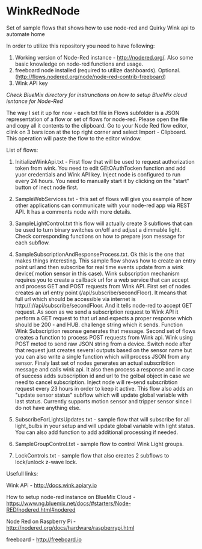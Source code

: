 # WinkRedNode
Set of sample flows that shows how to use node-red and Quirky Wink api to automate home

In order to utilize this repository you need to have following:

 1. Working version of Node-Red instance - http://nodered.org/. Also some basic knowledge on node-red functions and usage.
 2. freeboard node installed (required to utilize dashboards). Optional. (http://flows.nodered.org/node/node-red-contrib-freeboard)
 3. Wink API key
 
<i>Check BlueMix directory for instrunctions on how to setup BlueMix cloud isntance for Node-Red</i>

The way I set it up for now - each txt file in Flows subfolder is a JSON representation of a flow or set of flows for node-red. 
Please open the file and copy all it contents to the clipboard. Go to your Node Red flow editor, clink on 3 bars icon at the top right corner and select Import - Clipboard. This operation will paste the flow to the editor window. 

List of flows:

1. InitializeWinkApi.txt - First flow that will be used to request authorization token from wink. You need to edit GEtOAuthTocken function and add yuor credentials and Wink API key. Inject node is configured to run every 24 hours. You need to manually start it by clicking on the "start" button of inect node first.

2. SampleWebServices.txt - this set of flows will give you example of how other applications can communicate with your node-red app wia REST API. It has a comments node with more details.

3. SampleLightControl.txt this flow will actually create 3 subflows that can be used to turn binary switches on/off and adjust a dimmable light. Check corresponding functions on how to prepare json message for each subflow.

4. SampleSubscriptionAndResponseProcess.txt. Ok this is the one that makes things interesting. This sample flow shows how to create an entry point url and then subscribe for real time events update from a wink device( motion sensor in this case). Wink subscription mechanism requires you to create a callback url for a web service that can accept and process GET and POST requests from Wink API. First set of nodes creates an url entry point (/api/subscribe/secondFloor). It means that full url which should be accessible via internet is http://<your node-red hostname or IP>:<port>//api/subscribe/secondFloor. And it tells node-red to accept GET request. As soon as we send a subscription request to Wink API it perform a GET request to that url and expects a proper response which should be 200 - and HUB. challenge string which it sends. Function Wink Subscription resonse generates that message. Second set of flows creates a function to process POST requests from Wink api. Wink using POST metod to send raw JSON string from a device. Switch node after that request just creates  several outputs based on the sensor name but you can also write a single function which will process JSON from any sensor. Finaly last set of nodes generates an actual subscribtion message and calls wink api. It also then process a response and in case of success adds subscription id and url to the golbal object in case we need to cancel subscription. Inject node will re-send subscribtion request every 23 hours in order to keep it active. This flow also adds an "update sensor status" subflow which will update global variable with last status. Currently supports motion sensor and tripper sensor since I do not have anything else.

5. SubscribeForLightsUpdates.txt - sample flow that will subscribe for all light_bulbs in your setup and will update global variable with light status. You can also add function to add additional processing if needed.

6. SampleGroupControl.txt - sample flow to control Wink Light groups.

7. LockControls.txt - sample flow that also creates 2 subflows to lock/unlock z-wave lock.


Usefull links:

Wink APi  - http://docs.wink.apiary.io

 How to setup node-red instance on BlueMix Cloud - https://www.ng.bluemix.net/docs/#starters/Node-RED/nodered.html#nodered
 
 Node Red on Raspberry Pi - http://nodered.org/docs/hardware/raspberrypi.html
 
 freeboard - http://freeboard.io
 
